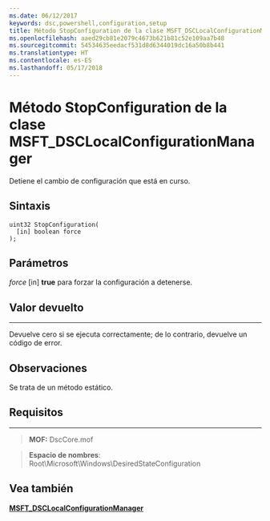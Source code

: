 ```yaml
---
ms.date: 06/12/2017
keywords: dsc,powershell,configuration,setup
title: Método StopConfiguration de la clase MSFT_DSCLocalConfigurationManager
ms.openlocfilehash: aaed29cb81e2079c4673b621b81c52e109aa7b48
ms.sourcegitcommit: 54534635eedacf531d8d6344019dc16a50b8b441
ms.translationtype: HT
ms.contentlocale: es-ES
ms.lasthandoff: 05/17/2018
---
```

# <a name="stopconfiguration-method-of-the-msftdsclocalconfigurationmanager-class"></a>Método StopConfiguration de la clase MSFT_DSCLocalConfigurationManager

Detiene el cambio de configuración que está en curso.

<a name="syntax"></a>Sintaxis
------

```mof
uint32 StopConfiguration(
  [in] boolean force
);
```

<a name="parameters"></a>Parámetros
----------

*force* \[in\] **true** para forzar la configuración a detenerse.

## <a name="return-value"></a>Valor devuelto
------------

Devuelve cero si se ejecuta correctamente; de lo contrario, devuelve un código de error.

## <a name="remarks"></a>Observaciones

Se trata de un método estático.

## <a name="requirements"></a>Requisitos
------------
>**MOF:** DscCore.mof

>**Espacio de nombres**: Root\Microsoft\Windows\DesiredStateConfiguration


## <a name="see-also"></a>Vea también


[**MSFT_DSCLocalConfigurationManager**](msft-dsclocalconfigurationmanager.md)